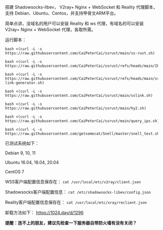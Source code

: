 
搭建 Shadowsocks-libev， V2ray+ Nginx + WebSocket 和 Reality 代理脚本，支持 Debian、Ubuntu、Centos，并支持甲骨文ARM平台。

简单点讲，没域名的用户可以安装 Reality 和 ws 代理，有域名的可以安装 V2ray+ Nginx + WebSocket 代理，各取所需。

运行脚本：

```
bash <(curl -L -s https://raw.githubusercontent.com/CaiPeterCai/ssrust/main/ss-rust.sh)
```
```
bash <(curl -L -s https://raw.githubusercontent.com/CaiPeterCai/ssrust/refs/heads/main/IPv6_Check_Ver2.sh)
```
```
bash <(curl -L -s https://raw.githubusercontent.com/CaiPeterCai/ssrust/refs/heads/main/ss-link-generator.sh)
```
```
bash <(curl -L -s https://raw.githubusercontent.com/CaiPeterCai/ssrust/main/sslink.sh)
```

```
bash <(curl -L -s https://raw.githubusercontent.com/CaiPeterCai/ssrust/main/hy2.sh)
```
```
bash <(curl -L -s https://raw.githubusercontent.com/CaiPeterCai/ssrust/main/query_ips.sh)
```
```
bash <(curl -L -s https://raw.githubusercontent.com/getsomecat/Snell/master/snell_test.sh)
```
已测试系统如下：

Debian 9, 10, 11

Ubuntu 16.04, 18.04, 20.04

CentOS 7

WSS客户端配置信息保存在：
`cat /usr/local/etc/v2ray/client.json`

Shadowsocks客户端配置信息：
`cat /etc/shadowsocks-libev/config.json`

Reality客户端配置信息保存在：
`cat /usr/local/etc/xray/reclient.json`

卸载方法如下：
https://1024.day/d/1296

**提醒：连不上的朋友，建议先检查一下服务器自带防火墙有没有关闭？**
